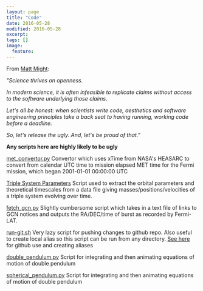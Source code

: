 ```yaml
---
layout: page
title: "Code"
date: 2016-05-28
modified: 2016-05-28
excerpt:
tags: []
image:
  feature:
---
```


From [Matt Might](http://matt.might.net/articles/crapl/): 



<p><i> "Science thrives on openness.

In modern science, it is often infeasible to replicate claims without
access to the software underlying those claims.

Let's all be honest: when scientists write code, aesthetics and
software engineering principles take a back seat to having running,
working code before a deadline.

So, let's release the ugly.  And, let's be proud of that." </i></p>

<b>Any scripts here are highly likely to be ugly</b>


<p><a href="https://github.com/tomkimpson/Fermi-MET-convertor">met_convertor.py</a>
Convertor which uses xTime from NASA's HEASARC to convert from calendar UTC time to mission elapsed MET time for the Fermi mission, which began 2001-01-01 00:00:00 UTC</p>


<a href="https://github.com/tomkimpson/Kozai">Triple System Parameters</a> Script used to extract the orbital parameters and theoretical timescales from a data file giving masses/positions/velocities of a triple system evolving over time. 

<a href="https://github.com/tomkimpson/GCN">fetch_gcn.py</a>
Slightly cumbersome script which takes in a text file of links to GCN notices and outputs the RA/DEC/time of burst as recorded by Fermi-LAT.

<a href="https://github.com/tomkimpson/git-sh">run-git.sh</a> Very lazy script for pushing changes to github repo. Also useful to create local alias so this script can be run from any directory. [See here](http://tomkimpson.com/using-github.html) for github use and creating aliases

<a href="https://github.com/tomkimpson/doublependulum">double_pendulum.py</a> Script for integrating and then animating equations of motion of double pendulum

<a href="https://github.com/tomkimpson/sphericalpendulum">spherical_pendulum.py</a> Script for integrating and then animating equations of motion of double pendulum